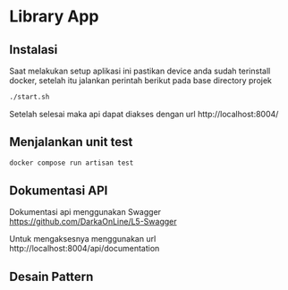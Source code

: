# Library App

## Instalasi

Saat melakukan setup aplikasi ini pastikan device anda sudah terinstall docker, setelah itu jalankan perintah berikut pada base directory projek

```bash
./start.sh
```

Setelah selesai maka api dapat diakses dengan url http://localhost:8004/

## Menjalankan unit test

```bash
docker compose run artisan test
```

## Dokumentasi API

Dokumentasi api menggunakan Swagger https://github.com/DarkaOnLine/L5-Swagger

Untuk mengaksesnya menggunakan url http://localhost:8004/api/documentation

## Desain Pattern
